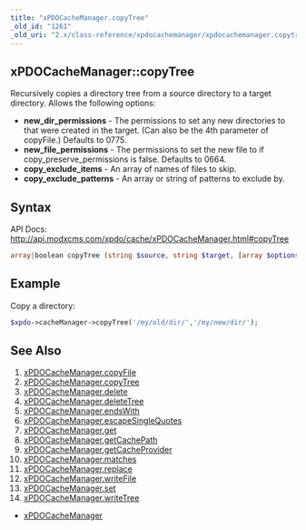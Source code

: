 ```yaml
---
title: "xPDOCacheManager.copyTree"
_old_id: "1261"
_old_uri: "2.x/class-reference/xpdocachemanager/xpdocachemanager.copytree"
---
```


## xPDOCacheManager::copyTree

Recursively copies a directory tree from a source directory to a target directory. Allows the following options:

- **new\_dir\_permissions** - The permissions to set any new directories to that were created in the target. (Can also be the 4th parameter of copyFile.) Defaults to 0775.
- **new\_file\_permissions** - The permissions to set the new file to if copy\_preserve\_permissions is false. Defaults to 0664.
- **copy\_exclude\_items** - An array of names of files to skip.
- **copy\_exclude\_patterns** - An array or string of patterns to exclude by.

## Syntax

API Docs: <http://api.modxcms.com/xpdo/cache/xPDOCacheManager.html#copyTree>

``` php 
array|boolean copyTree (string $source, string $target, [array $options = array()])
```

## Example

Copy a directory:

``` php 
$xpdo->cacheManager->copyTree('/my/old/dir/','/my/new/dir/');
```

## See Also

1. [xPDOCacheManager.copyFile](xpdo/class-reference/xpdocachemanager/xpdocachemanager.copyfile)
2. [xPDOCacheManager.copyTree](xpdo/class-reference/xpdocachemanager/xpdocachemanager.copytree)
3. [xPDOCacheManager.delete](xpdo/class-reference/xpdocachemanager/xpdocachemanager.delete)
4. [xPDOCacheManager.deleteTree](xpdo/class-reference/xpdocachemanager/xpdocachemanager.deletetree)
5. [xPDOCacheManager.endsWith](xpdo/class-reference/xpdocachemanager/xpdocachemanager.endswith)
6. [xPDOCacheManager.escapeSingleQuotes](xpdo/class-reference/xpdocachemanager/xpdocachemanager.escapesinglequotes)
7. [xPDOCacheManager.get](xpdo/class-reference/xpdocachemanager/xpdocachemanager.get)
8. [xPDOCacheManager.getCachePath](xpdo/class-reference/xpdocachemanager/xpdocachemanager.getcachepath)
9. [xPDOCacheManager.getCacheProvider](xpdo/class-reference/xpdocachemanager/xpdocachemanager.getcacheprovider)
10. [xPDOCacheManager.matches](xpdo/class-reference/xpdocachemanager/xpdocachemanager.matches)
11. [xPDOCacheManager.replace](xpdo/class-reference/xpdocachemanager/xpdocachemanager.replace)
12. [xPDOCacheManager.writeFile](xpdo/class-reference/xpdocachemanager/xpdocachemanager.writefile)
13. [xPDOCacheManager.set](xpdo/class-reference/xpdocachemanager/xpdocachemanager.set)
14. [xPDOCacheManager.writeTree](xpdo/class-reference/xpdocachemanager/xpdocachemanager.writetree)

- [xPDOCacheManager](xpdo/class-reference/xpdocachemanager "xPDOCacheManager")